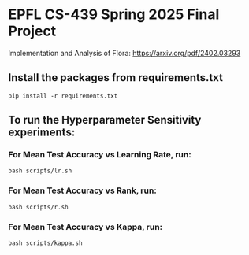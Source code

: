 # EPFL CS-439 Spring 2025 Final Project

Implementation and Analysis of Flora: https://arxiv.org/pdf/2402.03293

## Install the packages from requirements.txt

```
pip install -r requirements.txt
```

## To run the Hyperparameter Sensitivity experiments:

### For Mean Test Accuracy vs Learning Rate, run: 
```
bash scripts/lr.sh
```

### For Mean Test Accuracy vs Rank, run: 
```
bash scripts/r.sh
```
### For Mean Test Accuracy vs Kappa, run:
```
bash scripts/kappa.sh
```
